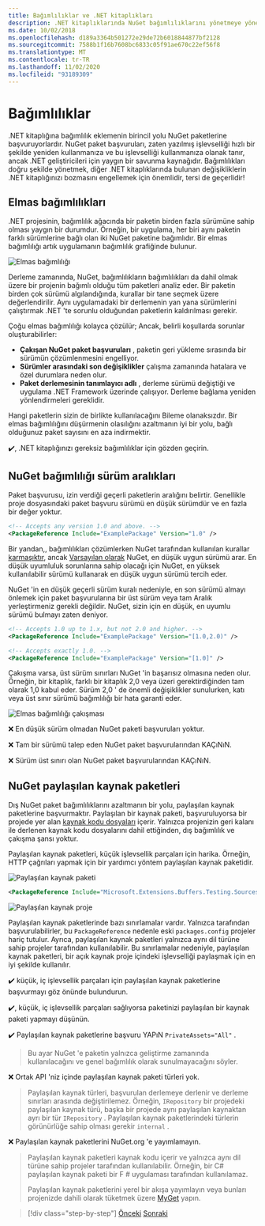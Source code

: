 ```yaml
---
title: Bağımlılıklar ve .NET kitaplıkları
description: .NET kitaplıklarında NuGet bağımlılıklarını yönetmeye yönelik en iyi yöntem önerileri.
ms.date: 10/02/2018
ms.openlocfilehash: d189a3364b501272e29de72b6018844877bf2128
ms.sourcegitcommit: 7588b1f16b7608bc6833c05f91ae670c22ef56f8
ms.translationtype: MT
ms.contentlocale: tr-TR
ms.lasthandoff: 11/02/2020
ms.locfileid: "93189309"
---
```

# <a name="dependencies"></a>Bağımlılıklar

.NET kitaplığına bağımlılık eklemenin birincil yolu NuGet paketlerine başvuruyorlardır. NuGet paket başvuruları, zaten yazılmış işlevselliği hızlı bir şekilde yeniden kullanmanıza ve bu işlevselliği kullanmanıza olanak tanır, ancak .NET geliştiricileri için yaygın bir savunma kaynağıdır. Bağımlılıkları doğru şekilde yönetmek, diğer .NET kitaplıklarında bulunan değişikliklerin .NET kitaplığınızı bozmasını engellemek için önemlidir, tersi de geçerlidir!

## <a name="diamond-dependencies"></a>Elmas bağımlılıkları

.NET projesinin, bağımlılık ağacında bir paketin birden fazla sürümüne sahip olması yaygın bir durumdur. Örneğin, bir uygulama, her biri aynı paketin farklı sürümlerine bağlı olan iki NuGet paketine bağımlıdır. Bir elmas bağımlılığı artık uygulamanın bağımlılık grafiğinde bulunur.

![Elmas bağımlılığı](./media/dependencies/diamond-dependency.png "Elmas bağımlılığı")

Derleme zamanında, NuGet, bağımlılıkların bağımlılıkları da dahil olmak üzere bir projenin bağımlı olduğu tüm paketleri analiz eder. Bir paketin birden çok sürümü algılandığında, kurallar bir tane seçmek üzere değerlendirilir. Aynı uygulamadaki bir derlemenin yan yana sürümlerini çalıştırmak .NET 'te sorunlu olduğundan paketlerin kaldırılması gerekir.

Çoğu elmas bağımlılığı kolayca çözülür; Ancak, belirli koşullarda sorunlar oluşturabilirler:

- **Çakışan NuGet paket başvuruları** , paketin geri yükleme sırasında bir sürümün çözümlenmesini engelliyor.
- **Sürümler arasındaki son değişiklikler** çalışma zamanında hatalara ve özel durumlara neden olur.
- **Paket derlemesinin tanımlayıcı adlı** , derleme sürümü değiştiği ve uygulama .NET Framework üzerinde çalışıyor. Derleme bağlama yeniden yönlendirmeleri gereklidir.

Hangi paketlerin sizin de birlikte kullanılacağını Bileme olanaksızdır. Bir elmas bağımlılığını düşürmenin olasılığını azaltmanın iyi bir yolu, bağlı olduğunuz paket sayısını en aza indirmektir.

✔️, .NET kitaplığınızı gereksiz bağımlılıklar için gözden geçirin.

## <a name="nuget-dependency-version-ranges"></a>NuGet bağımlılığı sürüm aralıkları

Paket başvurusu, izin verdiği geçerli paketlerin aralığını belirtir. Genellikle proje dosyasındaki paket başvuru sürümü en düşük sürümdür ve en fazla bir değer yoktur.

```xml
<!-- Accepts any version 1.0 and above. -->
<PackageReference Include="ExamplePackage" Version="1.0" />
```

Bir yandan,, bağımlılıkları çözümlerken NuGet tarafından kullanılan kurallar [karmaşıktır](/nuget/consume-packages/dependency-resolution), ancak [Varsayılan olarak](/nuget/consume-packages/install-use-packages-visual-studio#install-and-update-options) NuGet, en düşük uygun sürümü arar. En düşük uyumluluk sorunlarına sahip olacağı için NuGet, en yüksek kullanılabilir sürümü kullanarak en düşük uygun sürümü tercih eder.

NuGet 'in en düşük geçerli sürüm kuralı nedeniyle, en son sürümü almayı önlemek için paket başvurularına bir üst sürüm veya tam Aralık yerleştirmeniz gerekli değildir. NuGet, sizin için en düşük, en uyumlu sürümü bulmayı zaten deniyor.

```xml
<!-- Accepts 1.0 up to 1.x, but not 2.0 and higher. -->
<PackageReference Include="ExamplePackage" Version="[1.0,2.0)" />

<!-- Accepts exactly 1.0. -->
<PackageReference Include="ExamplePackage" Version="[1.0]" />
```

Çakışma varsa, üst sürüm sınırları NuGet 'in başarısız olmasına neden olur. Örneğin, bir kitaplık, farklı bir kitaplık 2,0 veya üzeri gerektirdiğinden tam olarak 1,0 kabul eder. Sürüm 2,0 ' de önemli değişiklikler sunulurken, katı veya üst sınır sürümü bağımlılığı bir hata garanti eder.

![Elmas bağımlılığı çakışması](./media/dependencies/diamond-dependency-conflict.png "Elmas bağımlılığı çakışması")

❌ En düşük sürüm olmadan NuGet paketi başvuruları yoktur.

❌ Tam bir sürümü talep eden NuGet paket başvurularından KAÇıNıN.

❌ Sürüm üst sınırı olan NuGet paket başvurularından KAÇıNıN.

## <a name="nuget-shared-source-packages"></a>NuGet paylaşılan kaynak paketleri

Dış NuGet paket bağımlılıklarını azaltmanın bir yolu, paylaşılan kaynak paketlerine başvurmaktır. Paylaşılan bir kaynak paketi, başvuruluyorsa bir projede yer alan [kaynak kodu dosyaları](/nuget/reference/nuspec#including-content-files) içerir. Yalnızca projenizin geri kalanı ile derlenen kaynak kodu dosyalarını dahil ettiğinden, dış bağımlılık ve çakışma şansı yoktur.

Paylaşılan kaynak paketleri, küçük işlevsellik parçaları için harika. Örneğin, HTTP çağrıları yapmak için bir yardımcı yöntem paylaşılan kaynak paketidir.

![Paylaşılan kaynak paketi](./media/dependencies/shared-source-package.png "Paylaşılan kaynak paketi")

```xml
<PackageReference Include="Microsoft.Extensions.Buffers.Testing.Sources" PrivateAssets="All" Version="1.0" />
```

![Paylaşılan kaynak proje](./media/dependencies/shared-source-project.png "Paylaşılan kaynak proje")

Paylaşılan kaynak paketlerinde bazı sınırlamalar vardır. Yalnızca tarafından başvurulabilirler, bu `PackageReference` nedenle eski `packages.config` projeler hariç tutulur. Ayrıca, paylaşılan kaynak paketleri yalnızca aynı dil türüne sahip projeler tarafından kullanılabilir. Bu sınırlamalar nedeniyle, paylaşılan kaynak paketleri, bir açık kaynak proje içindeki işlevselliği paylaşmak için en iyi şekilde kullanılır.

✔️ küçük, iç işlevsellik parçaları için paylaşılan kaynak paketlerine başvurmayı göz önünde bulundurun.

✔️, küçük, iç işlevsellik parçaları sağlıyorsa paketinizi paylaşılan bir kaynak paketi yapmayı düşünün.

✔️ Paylaşılan kaynak paketlerine başvuru YAPıN `PrivateAssets="All"` .

> Bu ayar NuGet 'e paketin yalnızca geliştirme zamanında kullanılacağını ve genel bağımlılık olarak sunulmayacağını söyler.

❌ Ortak API 'niz içinde paylaşılan kaynak paketi türleri yok.

> Paylaşılan kaynak türleri, başvurulan derlemeye derlenir ve derleme sınırları arasında değiştirilemez. Örneğin, `IRepository` bir projedeki paylaşılan kaynak türü, başka bir projede aynı paylaşılan kaynaktan ayrı bir tür `IRepository` . Paylaşılan kaynak paketlerindeki türlerin görünürlüğe sahip olması gerekir `internal` .

❌ Paylaşılan kaynak paketlerini NuGet.org 'e yayımlamayın.

> Paylaşılan kaynak paketleri kaynak kodu içerir ve yalnızca aynı dil türüne sahip projeler tarafından kullanılabilir. Örneğin, bir C# paylaşılan kaynak paketi bir F # uygulaması tarafından kullanılamaz.
>
> Paylaşılan kaynak paketlerini yerel bir akışa yayımlayın veya bunları projenizde dahili olarak tüketmek üzere [MyGet](./publish-nuget-package.md) yapın.

>[!div class="step-by-step"]
>[Önceki](nuget.md) 
> [Sonraki](sourcelink.md)

